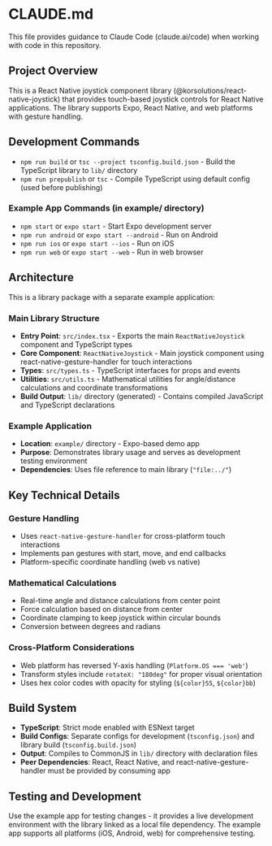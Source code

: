 # CLAUDE.md

This file provides guidance to Claude Code (claude.ai/code) when working with code in this repository.

## Project Overview

This is a React Native joystick component library (@korsolutions/react-native-joystick) that provides touch-based joystick controls for React Native applications. The library supports Expo, React Native, and web platforms with gesture handling.

## Development Commands

- `npm run build` or `tsc --project tsconfig.build.json` - Build the TypeScript library to `lib/` directory
- `npm run prepublish` or `tsc` - Compile TypeScript using default config (used before publishing)

### Example App Commands (in example/ directory)
- `npm start` or `expo start` - Start Expo development server
- `npm run android` or `expo start --android` - Run on Android
- `npm run ios` or `expo start --ios` - Run on iOS  
- `npm run web` or `expo start --web` - Run in web browser

## Architecture

This is a library package with a separate example application:

### Main Library Structure
- **Entry Point**: `src/index.tsx` - Exports the main `ReactNativeJoystick` component and TypeScript types
- **Core Component**: `ReactNativeJoystick` - Main joystick component using react-native-gesture-handler for touch interactions
- **Types**: `src/types.ts` - TypeScript interfaces for props and events
- **Utilities**: `src/utils.ts` - Mathematical utilities for angle/distance calculations and coordinate transformations
- **Build Output**: `lib/` directory (generated) - Contains compiled JavaScript and TypeScript declarations

### Example Application
- **Location**: `example/` directory - Expo-based demo app
- **Purpose**: Demonstrates library usage and serves as development testing environment
- **Dependencies**: Uses file reference to main library (`"file:../"`)

## Key Technical Details

### Gesture Handling
- Uses `react-native-gesture-handler` for cross-platform touch interactions
- Implements pan gestures with start, move, and end callbacks
- Platform-specific coordinate handling (web vs native)

### Mathematical Calculations
- Real-time angle and distance calculations from center point
- Force calculation based on distance from center
- Coordinate clamping to keep joystick within circular bounds
- Conversion between degrees and radians

### Cross-Platform Considerations
- Web platform has reversed Y-axis handling (`Platform.OS === 'web'`)
- Transform styles include `rotateX: "180deg"` for proper visual orientation
- Uses hex color codes with opacity for styling (`${color}55`, `${color}bb`)

## Build System

- **TypeScript**: Strict mode enabled with ESNext target
- **Build Configs**: Separate configs for development (`tsconfig.json`) and library build (`tsconfig.build.json`)
- **Output**: Compiles to CommonJS in `lib/` directory with declaration files
- **Peer Dependencies**: React, React Native, and react-native-gesture-handler must be provided by consuming app

## Testing and Development

Use the example app for testing changes - it provides a live development environment with the library linked as a local file dependency. The example app supports all platforms (iOS, Android, web) for comprehensive testing.